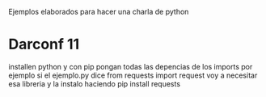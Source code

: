 Ejemplos elaborados para hacer una charla de python 
# Darconf 11
installen python y con pip pongan todas las depencias de los imports
por ejemplo si el ejemplo.py dice from requests import request voy a necesitar esa libreria
y la instalo haciendo pip install requests
